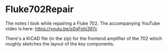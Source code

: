 # Fluke702Repair
The notes I took while repairing a Fluke 702. The accompanying YouTube video is here:
https://youtu.be/s0qFohi397c

There's a KICAD file (in the zip) for the frontend amplifier of the 702 which roughly sketches the layout of the key components.

